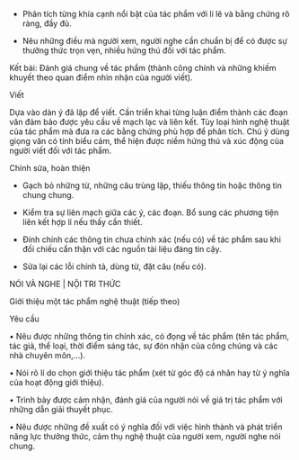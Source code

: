 - Phân tích từng khía cạnh nổi bật của tác phẩm với lí lẽ và bằng chứng rõ ràng, đầy đủ.

- Nêu những điều mà người xem, người nghe cần chuẩn bị để có được sự thưởng thức trọn vẹn, nhiều hứng thú đối với tác phẩm.

Kết bài: Đánh giá chung về tác phẩm (thành công chính và những khiếm khuyết theo quan điểm nhìn nhận của người viết).

Viết

Dựa vào dàn ý đã lập để viết. Cần triển khai từng luận điểm thành các đoạn văn đảm bảo được yêu cầu về mạch lạc và liên kết. Tùy loại hình nghệ thuật của tác phẩm mà đưa ra các bằng chứng phù hợp để phân tích. Chú ý dùng giọng văn có tính biểu cảm, thể hiện được niềm hứng thú và xúc động của người viết đối với tác phẩm.

Chỉnh sửa, hoàn thiện

- Gạch bỏ những từ, những câu trùng lặp, thiếu thông tin hoặc thông tin chung chung.

- Kiểm tra sự liên mạch giữa các ý, các đoạn. Bổ sung các phương tiện liên kết hợp lí nếu thấy cần thiết.

- Đính chính các thông tin chưa chính xác (nếu có) về tác phẩm sau khi đối chiếu cẩn thận với các nguồn tài liệu đáng tin cậy.

- Sửa lại các lỗi chính tả, dùng từ, đặt câu (nếu có).

NÓI VÀ NGHE | NỘI TRI THỨC

Giới thiệu một tác phẩm nghệ thuật (tiếp theo)

Yêu cầu

• Nêu được những thông tin chính xác, có đọng về tác phẩm (tên tác phẩm, tác giả, thể loại, thời điểm sáng tác, sự đón nhận của công chúng và các nhà chuyên môn,...).

• Nói rõ lí do chọn giới thiệu tác phẩm (xét từ góc độ cá nhân hay từ ý nghĩa của hoạt động giới thiệu).

• Trình bày được cảm nhận, đánh giá của người nói về giá trị tác phẩm với những dẫn giải thuyết phục.

• Nêu được những đề xuất có ý nghĩa đối với việc hình thành và phát triển năng lực thưởng thức, cảm thụ nghệ thuật của người xem, người nghe nói chung.